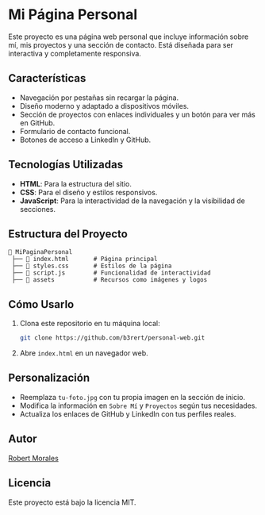 # Mi Página Personal

Este proyecto es una página web personal que incluye información sobre mí, mis proyectos y una sección de contacto. Está diseñada para ser interactiva y completamente responsiva.

## Características
- Navegación por pestañas sin recargar la página.
- Diseño moderno y adaptado a dispositivos móviles.
- Sección de proyectos con enlaces individuales y un botón para ver más en GitHub.
- Formulario de contacto funcional.
- Botones de acceso a LinkedIn y GitHub.

## Tecnologías Utilizadas
- **HTML**: Para la estructura del sitio.
- **CSS**: Para el diseño y estilos responsivos.
- **JavaScript**: Para la interactividad de la navegación y la visibilidad de secciones.

## Estructura del Proyecto
```
📂 MiPaginaPersonal
 ├── 📄 index.html       # Página principal
 ├── 📄 styles.css       # Estilos de la página
 ├── 📄 script.js        # Funcionalidad de interactividad
 ├── 📂 assets           # Recursos como imágenes y logos
```

## Cómo Usarlo
1. Clona este repositorio en tu máquina local:
   ```bash
   git clone https://github.com/b3rert/personal-web.git
   ```
2. Abre `index.html` en un navegador web.

## Personalización
- Reemplaza `tu-foto.jpg` con tu propia imagen en la sección de inicio.
- Modifica la información en `Sobre Mí` y `Proyectos` según tus necesidades.
- Actualiza los enlaces de GitHub y LinkedIn con tus perfiles reales.

## Autor
[Robert Morales](https://github.com/b3rert)

## Licencia
Este proyecto está bajo la licencia MIT.

